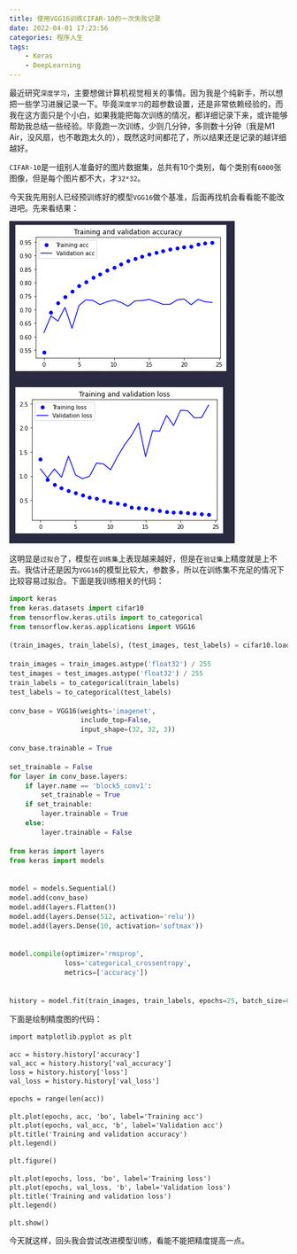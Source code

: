 ```yaml
---
title: 使用VGG16训练CIFAR-10的一次失败记录
date: 2022-04-01 17:23:56
categories: 程序人生
tags:
    - Keras
    - DeepLearning
---
```


最近研究`深度学习`，主要想做计算机视觉相关的事情。因为我是个纯新手，所以想把一些学习进展记录一下。毕竟`深度学习`的超参数设置，还是非常依赖经验的，而我在这方面只是个小白，如果我能把每次训练的情况，都详细记录下来，或许能够帮助我总结一些经验。毕竟跑一次训练，少则几分钟，多则数十分钟（我是M1 Air，没风扇，也不敢跑太久的），既然这时间都花了，所以结果还是记录的越详细越好。

`CIFAR-10`是一组别人准备好的图片数据集，总共有10个类别，每个类别有`6000`张图像，但是每个图片都不大，才`32*32`。

今天我先用别人已经预训练好的模型`VGG16`做个基准，后面再找机会看看能不能改进吧。先来看结果：

![CleanShot 2022-04-01 at 17.42.06](/media/CleanShot%202022-04-01%20at%2017.42.06.png)

这明显是`过拟合`了，模型在`训练集`上表现越来越好，但是在`验证集`上精度就是上不去。我估计还是因为`VGG16`的模型比较大，参数多，所以在训练集不充足的情况下比较容易过拟合。下面是我训练相关的代码：

```python
import keras
from keras.datasets import cifar10
from tensorflow.keras.utils import to_categorical
from tensorflow.keras.applications import VGG16

(train_images, train_labels), (test_images, test_labels) = cifar10.load_data()

train_images = train_images.astype('float32') / 255
test_images = test_images.astype('float32') / 255
train_labels = to_categorical(train_labels)
test_labels = to_categorical(test_labels)

conv_base = VGG16(weights='imagenet',
                  include_top=False,
                  input_shape=(32, 32, 3))
                  
conv_base.trainable = True

set_trainable = False
for layer in conv_base.layers:
    if layer.name == 'block5_conv1':
        set_trainable = True
    if set_trainable:
        layer.trainable = True
    else:
        layer.trainable = False
        
from keras import layers
from keras import models


model = models.Sequential()
model.add(conv_base)
model.add(layers.Flatten())
model.add(layers.Dense(512, activation='relu'))
model.add(layers.Dense(10, activation='softmax'))


model.compile(optimizer='rmsprop',
              loss='categorical_crossentropy',
              metrics=['accuracy'])


history = model.fit(train_images, train_labels, epochs=25, batch_size=64,validation_data=(test_images, test_labels))
```

下面是绘制精度图的代码：

```
import matplotlib.pyplot as plt

acc = history.history['accuracy']
val_acc = history.history['val_accuracy']
loss = history.history['loss']
val_loss = history.history['val_loss']

epochs = range(len(acc))

plt.plot(epochs, acc, 'bo', label='Training acc')
plt.plot(epochs, val_acc, 'b', label='Validation acc')
plt.title('Training and validation accuracy')
plt.legend()

plt.figure()

plt.plot(epochs, loss, 'bo', label='Training loss')
plt.plot(epochs, val_loss, 'b', label='Validation loss')
plt.title('Training and validation loss')
plt.legend()

plt.show()
```

今天就这样，回头我会尝试改进模型训练，看能不能把精度提高一点。